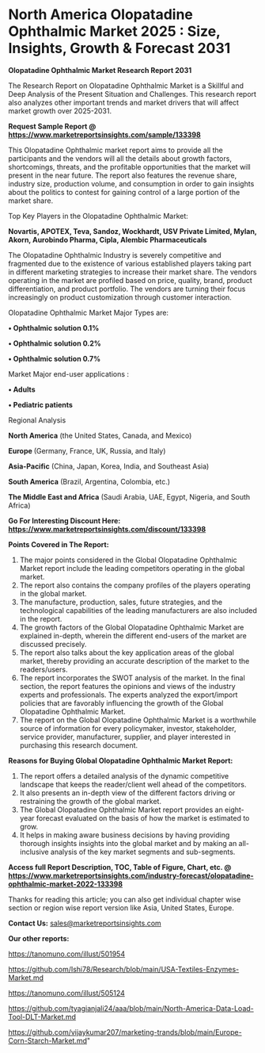 # North America Olopatadine Ophthalmic Market 2025 : Size, Insights, Growth & Forecast 2031

<strong>Olopatadine Ophthalmic Market Research Report 2031</strong>

The Research Report on Olopatadine Ophthalmic Market is a Skillful and Deep Analysis of the Present Situation and Challenges. This research report also analyzes other important trends and market drivers that will affect market growth over 2025-2031.

<strong>Request Sample Report @ <a href=https://www.marketreportsinsights.com/sample/133398>https://www.marketreportsinsights.com/sample/133398</a></strong>

This Olopatadine Ophthalmic market report aims to provide all the participants and the vendors will all the details about growth factors, shortcomings, threats, and the profitable opportunities that the market will present in the near future. The report also features the revenue share, industry size, production volume, and consumption in order to gain insights about the politics to contest for gaining control of a large portion of the market share.

Top Key Players in the Olopatadine Ophthalmic Market:

<strong>Novartis, APOTEX, Teva, Sandoz, Wockhardt, USV Private Limited, Mylan, Akorn, Aurobindo Pharma, Cipla, Alembic Pharmaceuticals</strong>

The Olopatadine Ophthalmic Industry is severely competitive and fragmented due to the existence of various established players taking part in different marketing strategies to increase their market share. The vendors operating in the market are profiled based on price, quality, brand, product differentiation, and product portfolio. The vendors are turning their focus increasingly on product customization through customer interaction.

Olopatadine Ophthalmic Market Major Types are:

<strong>• Ophthalmic solution 0.1%

• Ophthalmic solution 0.2%

• Ophthalmic solution 0.7%</strong>

Market Major end-user applications :

<strong>• Adults

• Pediatric patients</strong>

Regional Analysis

</u><strong><b>North America</b></strong> (the United States, Canada, and Mexico)

<strong><b>Europe </b></strong>(Germany, France, UK, Russia, and Italy)

<strong><b>Asia-Pacific</b></strong> (China, Japan, Korea, India, and Southeast Asia)

<strong><b>South America</b></strong> (Brazil, Argentina, Colombia, etc.)

<strong><b>The Middle East and Africa</b></strong> (Saudi Arabia, UAE, Egypt, Nigeria, and South Africa)

<strong>Go For Interesting Discount Here: <a href=https://www.marketreportsinsights.com/discount/133398>https://www.marketreportsinsights.com/discount/133398</a></strong>

<strong>Points Covered in The Report:</strong>
<ol>
  <li>The major points considered in the Global Olopatadine Ophthalmic Market report include the leading competitors operating in the global market.</li>
  <li>The report also contains the company profiles of the players operating in the global market.</li>
  <li>The manufacture, production, sales, future strategies, and the technological capabilities of the leading manufacturers are also included in the report.</li>
  <li>The growth factors of the Global Olopatadine Ophthalmic Market are explained in-depth, wherein the different end-users of the market are discussed precisely.</li>
  <li>The report also talks about the key application areas of the global market, thereby providing an accurate description of the market to the readers/users.</li>
  <li>The report incorporates the SWOT analysis of the market. In the final section, the report features the opinions and views of the industry experts and professionals. The experts analyzed the export/import policies that are favorably influencing the growth of the Global Olopatadine Ophthalmic Market.</li>
  <li>The report on the Global Olopatadine Ophthalmic Market is a worthwhile source of information for every policymaker, investor, stakeholder, service provider, manufacturer, supplier, and player interested in purchasing this research document.</li>
</ol>
<strong>Reasons for Buying Global Olopatadine Ophthalmic Market Report:</strong>

<ol>
  <li>The report offers a detailed analysis of the dynamic competitive landscape that keeps the reader/client well ahead of the competitors.</li>
  <li>It also presents an in-depth view of the different factors driving or restraining the growth of the global market.</li>
  <li>The Global Olopatadine Ophthalmic Market report provides an eight-year forecast evaluated on the basis of how the market is estimated to grow.</li>
  <li>It helps in making aware business decisions by having providing thorough insights insights into the global market and by making an all-inclusive analysis of the key market segments and sub-segments.</li>
</ol>
<strong>Access full Report Description, TOC, Table of Figure, Chart, etc. @ <a href=https://www.marketreportsinsights.com/industry-forecast/olopatadine-ophthalmic-market-2022-133398>https://www.marketreportsinsights.com/industry-forecast/olopatadine-ophthalmic-market-2022-133398</a></strong>


Thanks for reading this article; you can also get individual chapter wise section or region wise report version like Asia, United States, Europe.

<strong>Contact Us:</strong>
sales@marketreportsinsights.com

<strong>Our other reports:</strong>

<a href=https://tanomuno.com/illust/501954>https://tanomuno.com/illust/501954</a>

<a href=https://github.com/Ishi78/Research/blob/main/USA-Textiles-Enzymes-Market.md>https://github.com/Ishi78/Research/blob/main/USA-Textiles-Enzymes-Market.md</a>

<a href=https://tanomuno.com/illust/505124>https://tanomuno.com/illust/505124</a>

<a href=https://github.com/tyagianjali24/aaa/blob/main/North-America-Data-Load-Tool-DLT-Market.md>https://github.com/tyagianjali24/aaa/blob/main/North-America-Data-Load-Tool-DLT-Market.md</a>

<a href=https://github.com/vijaykumar207/marketing-trands/blob/main/Europe-Corn-Starch-Market.md>https://github.com/vijaykumar207/marketing-trands/blob/main/Europe-Corn-Starch-Market.md</a>"
